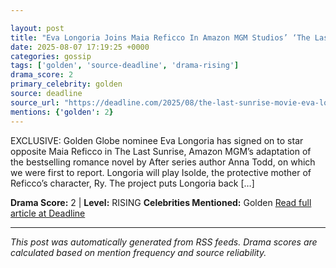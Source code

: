 ```yaml
---

layout: post
title: "Eva Longoria Joins Maia Reficco In Amazon MGM Studios’ ‘The Last Sunrise’""
date: 2025-08-07 17:19:25 +0000
categories: gossip
tags: ['golden', 'source-deadline', 'drama-rising']
drama_score: 2
primary_celebrity: golden
source: deadline
source_url: "https://deadline.com/2025/08/the-last-sunrise-movie-eva-longoria-amazon-mgm-1236481210/""
mentions: {'golden': 2}
---
```


EXCLUSIVE: Golden Globe nominee Eva Longoria has signed on to star opposite Maia Reficco in The Last Sunrise, Amazon MGM’s adaptation of the bestselling romance novel by After series author Anna Todd, on which we were first to report. Longoria will play Isolde, the protective mother of Reficco’s character, Ry. The project puts Longoria back […]

**Drama Score:** 2 | **Level:** RISING **Celebrities Mentioned:** Golden [Read full article at Deadline](https://deadline.com/2025/08/the-last-sunrise-movie-eva-longoria-amazon-mgm-1236481210/)

---

*This post was automatically generated from RSS feeds. Drama scores are calculated based on mention frequency and source reliability.*